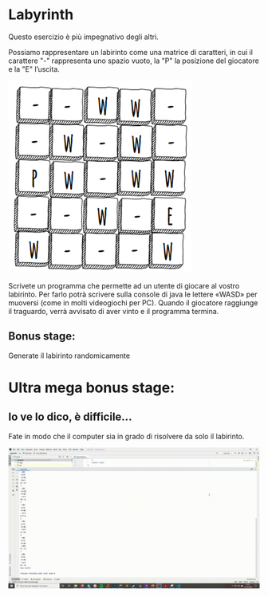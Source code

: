 # Labyrinth

Questo esercizio è più impegnativo degli altri.


Possiamo rappresentare un labirinto come una matrice di caratteri, in cui il carattere "-" rappresenta uno spazio vuoto, la "P" la posizione del giocatore e la "E" l’uscita.




![image info](./immagini/preview.png)

Scrivete un programma che permette ad un utente di giocare al vostro labirinto. Per farlo potrà scrivere sulla console di java le lettere «WASD» per muoversi (come in molti videogiochi per PC). Quando il giocatore raggiunge il traguardo, verrà avvisato di aver vinto e il programma termina.

## Bonus stage:

Generate il labirinto randomicamente

# Ultra mega bonus stage:
## Io ve lo dico, è difficile...
Fate in modo che il computer sia in grado di risolvere da solo il labirinto.

![image info](./immagini/laby.gif)